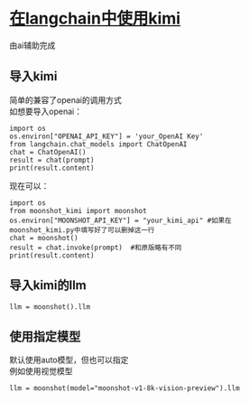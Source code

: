 # [在langchain中使用kimi]()
由ai辅助完成<br>
## 导入kimi
简单的兼容了openai的调用方式<br>
如想要导入openai：<br>
```
import os
os.environ["OPENAI_API_KEY"] = 'your_OpenAI Key'
from langchain.chat_models import ChatOpenAI
chat = ChatOpenAI()
result = chat(prompt)
print(result.content)
```
现在可以：<br>
```
import os
from moonshot_kimi import moonshot
os.environ["MOONSHOT_API_KEY"] = "your_kimi_api" #如果在moonshot_kimi.py中填写好了可以删掉这一行
chat = moonshot()
result = chat.invoke(prompt)  #和原版略有不同
print(result.content)
```
## 导入kimi的llm
```
llm = moonshot().llm
```
## 使用指定模型
默认使用auto模型，但也可以指定<br>
例如使用视觉模型<br>
```
llm = moonshot(model="moonshot-v1-8k-vision-preview").llm
```
